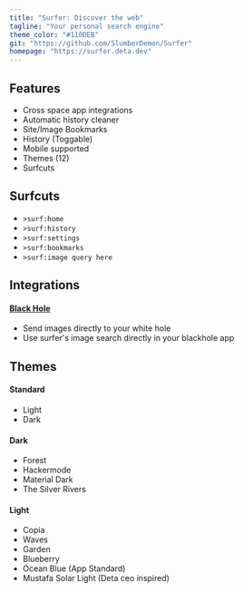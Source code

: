 ```yaml
---
title: "Surfer: Discover the web"
tagline: "Your personal search engine"
theme_color: "#110DEB"
git: "https://github.com/SlumberDemon/Surfer"
homepage: "https://surfer.deta.dev"
---
```


## Features

- Cross space app integrations
- Automatic history cleaner
- Site/Image Bookmarks
- History (Toggable)
- Mobile supported
- Themes (12)
- Surfcuts

## Surfcuts

- `>surf:home`
- `>surf:history`
- `>surf:settings`
- `>surf:bookmarks`
- `>surf:image query here`

## Integrations

#### [Black Hole](https://alpha.deta.space/discovery/@mikhailsdv/black_hole-3kf)

- Send images directly to your white hole
- Use surfer's image search directly in your blackhole app

## Themes

#### Standard

- Light
- Dark

#### Dark

- Forest
- Hackermode
- Material Dark
- The Silver Rivers

#### Light

- Copia
- Waves
- Garden
- Blueberry
- Ocean Blue (App Standard)
- Mustafa Solar Light (Deta ceo inspired)
